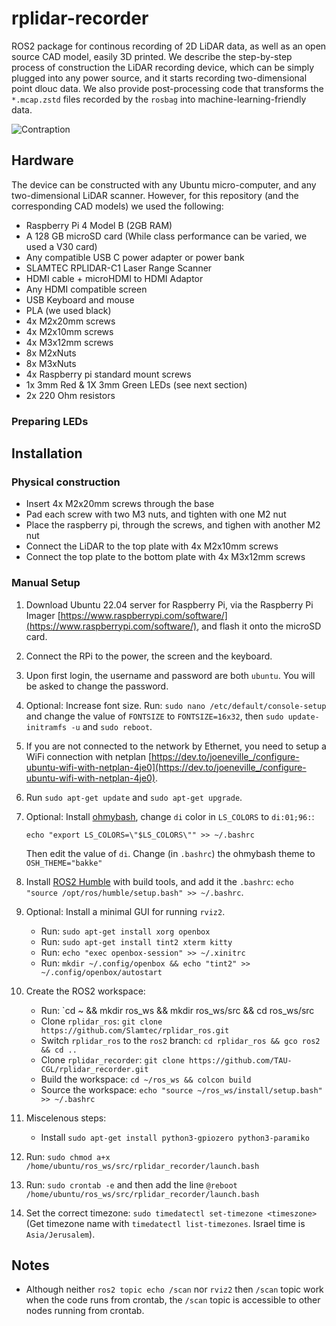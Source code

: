 # rplidar-recorder
ROS2 package for continous recording of 2D LiDAR data, as well as an open source CAD model, easily 3D printed.
We describe the step-by-step process of construction the LiDAR recording device, which can be simply plugged into any power source,
and it starts recording two-dimensional point dlouc data.
We also provide post-processing code that transforms the `*.mcap.zstd` files recorded by the `rosbag` into machine-learning-friendly data.

![Contraption](https://raw.githubusercontent.com/TAU-CGL/rplidar_recorder/refs/heads/main/docs/recorder.png)

## Hardware

The device can be constructed with any Ubuntu micro-computer, and any two-dimensional LiDAR scanner.
However, for this repository (and the corresponding CAD models) we used the following:

* Raspberry Pi 4 Model B (2GB RAM)
* A 128 GB microSD card (While class performance can be varied, we used a V30 card)
* Any compatible USB C power adapter or power bank
* SLAMTEC RPLIDAR-C1 Laser Range Scanner
* HDMI cable + microHDMI to HDMI Adaptor
* Any HDMI compatible screen
* USB Keyboard and mouse
* PLA (we used black)
* 4x M2x20mm screws
* 4x M2x10mm screws
* 4x M3x12mm screws
* 8x M2xNuts
* 8x M3xNuts
* 4x Raspberry pi standard mount screws
* 1x 3mm Red & 1X 3mm Green LEDs (see next section)
* 2x 220 Ohm resistors


### Preparing LEDs


## Installation

### Physical construction

* Insert 4x M2x20mm screws through the base 
* Pad each screw with two M3 nuts, and tighten with one M2 nut
* Place the raspberry pi, through the screws, and tighen with another M2 nut
* Connect the LiDAR to the top plate with 4x M2x10mm screws
* Connect the top plate to the bottom plate with 4x M3x12mm screws


### Manual Setup

1. Download Ubuntu 22.04 server for Raspberry Pi, via the Raspberry Pi Imager [https://www.raspberrypi.com/software/](https://www.raspberrypi.com/software/), and flash it onto the microSD card.
2. Connect the RPi to the power, the screen and the keyboard.
3. Upon first login, the username and password are both `ubuntu`. You will be asked to change the password.
4. Optional: Increase font size. Run: `sudo nano /etc/default/console-setup` and change the value of `FONTSIZE` to `FONTSIZE=16x32`, then `sudo update-initramfs -u` and `sudo reboot`.
5. If you are not connected to the network by Ethernet, you need to setup a WiFi connection with netplan [https://dev.to/joeneville_/configure-ubuntu-wifi-with-netplan-4je0](https://dev.to/joeneville_/configure-ubuntu-wifi-with-netplan-4je0).
6. Run `sudo apt-get update` and `sudo apt-get upgrade`.
7. Optional: Install [ohmybash](https://github.com/ohmybash/oh-my-bash), change `di` color in `LS_COLORS` to `di:01;96:`:
    ```
    echo "export LS_COLORS=\"$LS_COLORS\"" >> ~/.bashrc
    ```
    Then edit the value of `di`. Change (in `.bashrc`) the ohmybash theme to `OSH_THEME="bakke"`

8. Install [ROS2 Humble](https://docs.ros.org/en/humble/Installation/Ubuntu-Install-Debs.html) with build tools, and add it the `.bashrc`: `echo "source /opt/ros/humble/setup.bash" >> ~/.bashrc`.
9. Optional: Install a minimal GUI for running `rviz2`.
    * Run: `sudo apt-get install xorg openbox`
    * Run: `sudo apt-get install tint2 xterm kitty`
    * Run: `echo "exec openbox-session" >> ~/.xinitrc`
    * Run: `mkdir ~/.config/openbox && echo "tint2" >> ~/.config/openbox/autostart`
10. Create the ROS2 workspace:
    * Run: `cd ~ && mkdir ros_ws && mkdir ros_ws/src && cd ros_ws/src
    * Clone `rplidar_ros`: `git clone https://github.com/Slamtec/rplidar_ros.git`
    * Switch `rplidar_ros` to the `ros2` branch: `cd rplidar_ros && gco ros2 && cd ..`
    * Clone `rplidar_recorder`: `git clone https://github.com/TAU-CGL/rplidar_recorder.git`
    * Build the workspace: `cd ~/ros_ws && colcon build`
    * Source the workspace: `echo "source ~/ros_ws/install/setup.bash" >> ~/.bashrc`
11. Miscelenous steps:
    * Install `sudo apt-get install python3-gpiozero python3-paramiko`
12. Run: `sudo chmod a+x /home/ubuntu/ros_ws/src/rplidar_recorder/launch.bash`
13. Run: `sudo crontab -e` and then add the line `@reboot /home/ubuntu/ros_ws/src/rplidar_recorder/launch.bash`
14. Set the correct timezone: `sudo timedatectl set-timezone <timeszone>` (Get timezone name with `timedatectl list-timezones`. Israel time is `Asia/Jerusalem`).


## Notes

* Although neither `ros2 topic echo /scan` nor `rviz2` then `/scan` topic work when the code runs from crontab, the `/scan` topic is accessible to other nodes running from crontab.